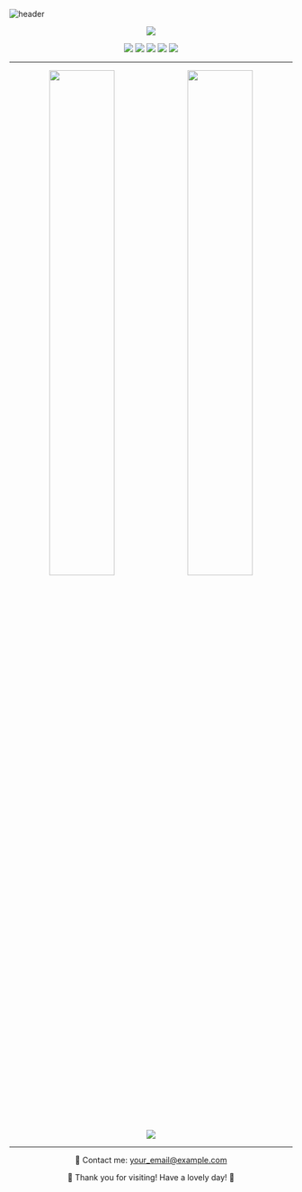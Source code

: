 <!-- 헤더 이미지 (핑크 + 하늘색 그라디언트) -->
![header](https://capsule-render.vercel.app/api?type=waving&color=gradient&height=280&section=header&text=Hi%20There!%20%F0%9F%91%8B&fontSize=45&fontColor=ffffff&fontAlign=50&desc=Welcome%20to%20my%20GitHub%20profile!&descAlign=50&descSize=18&gradientDirection=horizontal&customColorList=FDC5F5,AEE2FF)

<p align="center">
  <img src="https://readme-typing-svg.herokuapp.com?font=Fira+Code&size=24&pause=1000&center=true&width=435&lines=안녕하세요!+반갑습니다.;I'm+a+Python+Developer;Enjoy+Coding+every+day!+🚀" />
</p>

<!-- 배지 (기술 스택) -->
<p align="center">
  <img src="https://img.shields.io/badge/Python-FDD9E5?style=for-the-badge&logo=Python&logoColor=3776AB"/>
  <img src="https://img.shields.io/badge/HTML-FFC0CB?style=for-the-badge&logo=html5&logoColor=white"/>
  <img src="https://img.shields.io/badge/CSS-AEE2FF?style=for-the-badge&logo=css3&logoColor=white"/>
  <img src="https://img.shields.io/badge/JavaScript-FFD1DC?style=for-the-badge&logo=javascript&logoColor=white"/>
  <img src="https://img.shields.io/badge/Linux-FFB6C1?style=for-the-badge&logo=linux&logoColor=black"/>
</p>

---

<!-- GitHub Stats -->
<p align="center">
  <img src="https://github-readme-stats.vercel.app/api?username=jf3hirh4&show_icons=true&theme=rose_pine&icon_color=ffb6c1&title_color=ff9aa2&text_color=ffffff&bg_color=ffdde1" width="48%"/>
  <img src="https://github-readme-stats.vercel.app/api/top-langs/?username=jf3hirh4&layout=compact&theme=rose_pine&title_color=ffb6c1&text_color=ffffff&bg_color=ffdde1" width="48%"/>
</p>

<!-- 방문자 수 -->
<p align="center">
  <img src="https://komarev.com/ghpvc/?username=jf3hirh4&color=ffb6c1&style=flat-square" />
</p>

---

<!-- 연락처 (이메일 링크) -->
<p align="center">
  📮 Contact me: <a href="mailto:your_email@example.com">your_email@example.com</a>
</p>

<!-- 푸터 -->
<p align="center">
  💖 Thank you for visiting! Have a lovely day! 💙
</p>
